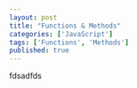 ```yaml
---
layout: post
title: "Functions & Methods"
categories: ['JavaScript']
tags: ['Functions', 'Methods']
published: true
---
```

fdsadfds
